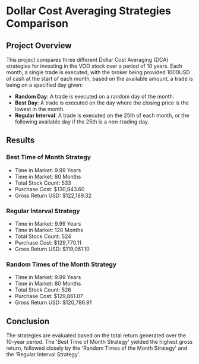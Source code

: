 
# Dollar Cost Averaging Strategies Comparison

## Project Overview
This project compares three different Dollar Cost Averaging (DCA) strategies for investing in the VOO stock over a period of 10 years. Each month, a single trade is executed, with the broker being provided 1000USD of cash at the start of each month, based on the available amount, a trade is being on a specified day given: 
- **Random Day**: A trade is executed on a random day of the month.
- **Best Day**: A trade is executed on the day where the closing price is the lowest in the month.
- **Regular Interval**: A trade is executed on the 25th of each month, or the following available day if the 25th is a non-trading day.

## Results

### Best Time of Month Strategy
- Time in Market: 9.99 Years
- Time in Market: 80 Months
- Total Stock Count: 533
- Purchase Cost: $130,843.60
- Gross Return USD: $122,189.32

### Regular Interval Strategy
- Time in Market: 9.99 Years
- Time in Market: 120 Months
- Total Stock Count: 524
- Purchase Cost: $129,770.11
- Gross Return USD: $119,061.10

### Random Times of the Month Strategy
- Time in Market: 9.99 Years
- Time in Market: 80 Months
- Total Stock Count: 526
- Purchase Cost: $129,861.07
- Gross Return USD: $120,786.91

## Conclusion
The strategies are evaluated based on the total return generated over the 10-year period. The 'Best Time of Month Strategy' yielded the highest gross return, followed closely by the 'Random Times of the Month Strategy' and the 'Regular Interval Strategy'.


